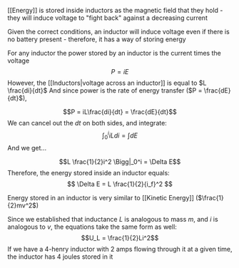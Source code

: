 [[Energy]] is stored inside inductors as the magnetic field that they hold - they will induce voltage to "fight back" against a decreasing current

Given the correct conditions, an inductor will induce voltage even if there is no battery present - therefore, it has a way of storing energy

For any inductor the power stored by an inductor is the current times the voltage
$$P = iE$$
However, the [[Inductors|voltage across an inductor]] is equal to $L \frac{di}{dt}$
And since power is the rate of energy transfer ($P = \frac{dE}{dt}$),

$$P = iL\frac{di}{dt} = \frac{dE}{dt}$$
We can cancel out the $dt$ on both sides, and integrate:
$$\int_0^{i}{iLdi} = \int{dE}$$
And we get...

$$L \frac{1}{2}i^2 \Bigg|_0^i = \Delta E$$
Therefore, the energy stored inside an inductor equals:
$$ \Delta E = L \frac{1}{2}{i_f}^2 $$

Energy stored in an inductor is very similar to [[Kinetic Energy]] ($\frac{1}{2}mv^2$)

Since we established that inductance $L$ is analogous to mass $m$, and $i$ is analogous to $v$, the equations take the same form as well:
$$U_L = \frac{1}{2}Li^2$$ 
If we have a 4-henry inductor with 2 amps flowing through it at a given time, the inductor has 4 joules stored in it

